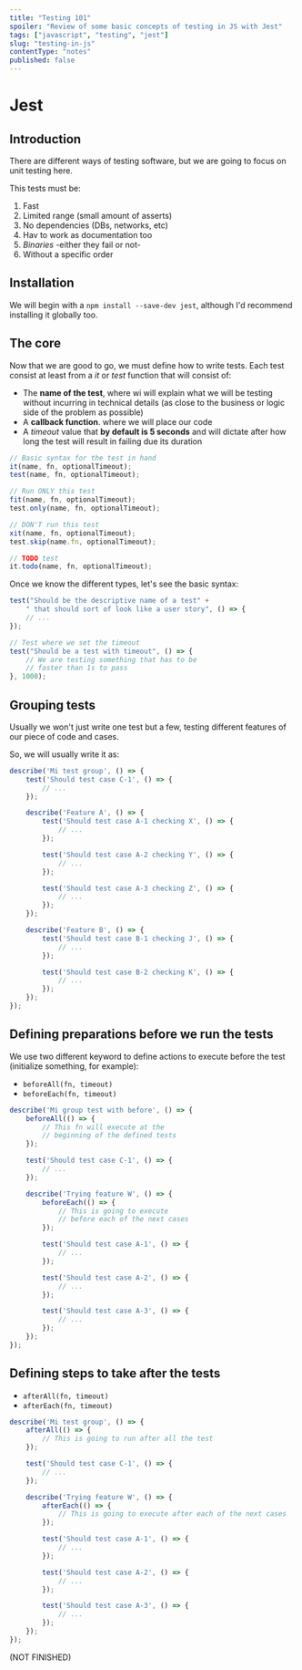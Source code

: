 ```yaml
---
title: "Testing 101"   
spoiler: "Review of some basic concepts of testing in JS with Jest"  
tags: ["javascript", "testing", "jest"]
slug: "testing-in-js"
contentType: "notes"
published: false
---
```


# Jest

## Introduction

There are different ways of testing software, but we are going to focus on unit testing here.

This tests must be:

1. Fast
2. Limited range (small amount of asserts)
3. No dependencies (DBs, networks, etc)
4. Hav to work as documentation too
5. _Binaries_ -either they fail or not-
6. Without a specific order

## Installation

We will begin with a `npm install --save-dev jest`, although I'd recommend installing it globally too.

## The core

Now that we are good to go, we must define how to write tests. Each test consist at least from a _it_ or _test_ function
that will consist of:

- The **name of the test**, where wi will explain what we will be testing without incurring in technical details (as
  close to the business or logic side of the problem as possible)
- A **callback function**. where we will place our code
- A _timeout_ value that **by default is 5 seconds** and will dictate after how long the test will result in failing due
  its duration

```javascript
// Basic syntax for the test in hand 
it(name, fn, optionalTimeout);
test(name, fn, optionalTimeout);

// Run ONLY this test
fit(name, fn, optionalTimeout);
test.only(name, fn, optionalTimeout);

// DON'T run this test
xit(name, fn, optionalTimeout);
test.skip(name.fn, optionalTimeout);

// TODO test
it.todo(name, fn, optionalTimeout);
```

Once we know the different types, let's see the basic syntax:

```javascript
test("Should be the descriptive name of a test" +
    " that should sort of look like a user story", () => {
    // ...
});

// Test where we set the timeout
test("Should be a test with timeout", () => {
    // We are testing something that has to be 
    // faster than 1s to pass
}, 1000);
```

## Grouping tests

Usually we won't just write one test but a few, testing different features of our piece of code and cases.

So, we will usually write it as:

```javascript
describe('Mi test group', () => {
    test('Should test case C-1', () => {
        // ...
    });

    describe('Feature A', () => {
        test('Should test case A-1 checking X', () => {
            // ...
        });

        test('Should test case A-2 checking Y', () => {
            // ... 
        });

        test('Should test case A-3 checking Z', () => {
            // ...
        });
    });

    describe('Feature B', () => {
        test('Should test case B-1 checking J', () => {
            // ...
        });

        test('Should test case B-2 checking K', () => {
            // ...
        });
    });
});
```

## Defining preparations before we run the tests

We use two different keyword to define actions to execute before the test (initialize something, for example):

- `beforeAll(fn, timeout)`
- `beforeEach(fn, timeout)`

```javascript
describe('Mi group test with before', () => {
    beforeAll(() => {
        // This fn will execute at the 
        // beginning of the defined tests
    });

    test('Should test case C-1', () => {
        // ...
    });

    describe('Trying feature W', () => {
        beforeEach(() => {
            // This is going to execute
            // before each of the next cases
        });

        test('Should test case A-1', () => {
            // ...
        });

        test('Should test case A-2', () => {
            // ...
        });

        test('Should test case A-3', () => {
            // ...
        });
    });
});
```

## Defining steps to take after the tests

- `afterAll(fn, timeout)`
- `afterEach(fn, timeout)`

```javascript
describe('Mi test group', () => {
    afterAll(() => {
        // This is going to run after all the test
    });

    test('Should test case C-1', () => {
        // ...
    });

    describe('Trying feature W', () => {
        afterEach(() => {
            // This is going to execute after each of the next cases
        });

        test('Should test case A-1', () => {
            // ...
        });

        test('Should test case A-2', () => {
            // ...
        });

        test('Should test case A-3', () => {
            // ...
        });
    });
});
```

(NOT FINISHED)
